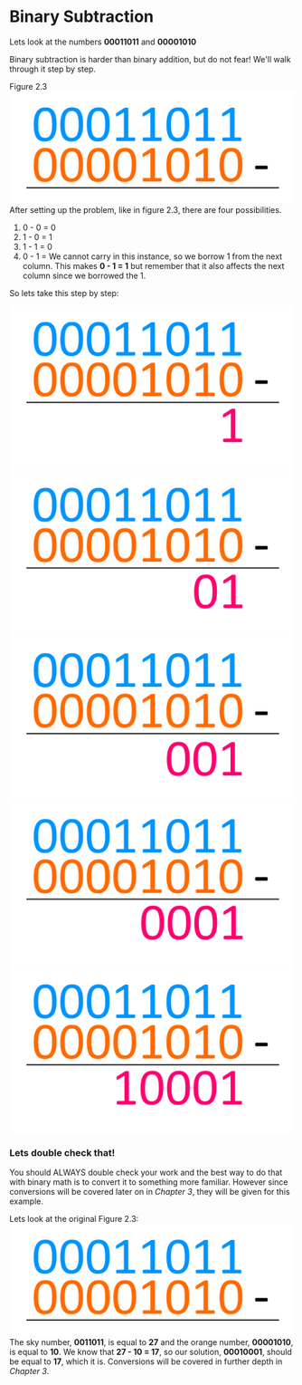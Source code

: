 # Binary Subtraction
Lets look at the numbers **00011011** and **00001010**

Binary subtraction is harder than binary addition, but do not fear! We'll walk through it step by step.

Figure 2.3
![](https://github.com/reedmeyer1/Binary-Math-Tutorial/blob/master/2.2%2001.png?raw=true)
After setting up the problem, like in figure 2.3, there are four possibilities.
1. 0 - 0 = 0
2. 1 - 0 = 1
3. 1 - 1 = 0
4. 0 - 1 = We cannot carry in this instance, so we borrow 1 from the next column. This makes **0 - 1 = 1** but remember that it also affects the next column since we borrowed the 1.

So lets take this step by step:

![](https://github.com/reedmeyer1/Binary-Math-Tutorial/blob/master/2.2%2002.png?raw=true)
![](https://github.com/reedmeyer1/Binary-Math-Tutorial/blob/master/2.2%2003.png?raw=true)
![](https://github.com/reedmeyer1/Binary-Math-Tutorial/blob/master/2.2%2004.png?raw=true)
![](https://github.com/reedmeyer1/Binary-Math-Tutorial/blob/master/2.2%2005.png?raw=true)
![](https://github.com/reedmeyer1/Binary-Math-Tutorial/blob/master/2.2%2006.png?raw=true)

### Lets double check that!
You should ALWAYS double check your work and the best way to do that with binary math is to convert it to something more familiar. However since conversions will be covered later on in *Chapter 3*, they will be given for this example.

Lets look at the original Figure 2.3:
![](https://github.com/reedmeyer1/Binary-Math-Tutorial/blob/master/2.2%2001.png?raw=true)
The sky number, **0011011**, is equal to **27** and the orange number, **00001010**, is equal to **10**. We know that **27 - 10 = 17**, so our solution, **00010001**, should be equal to **17**, which it is. Conversions will be covered in further depth in *Chapter 3*.
